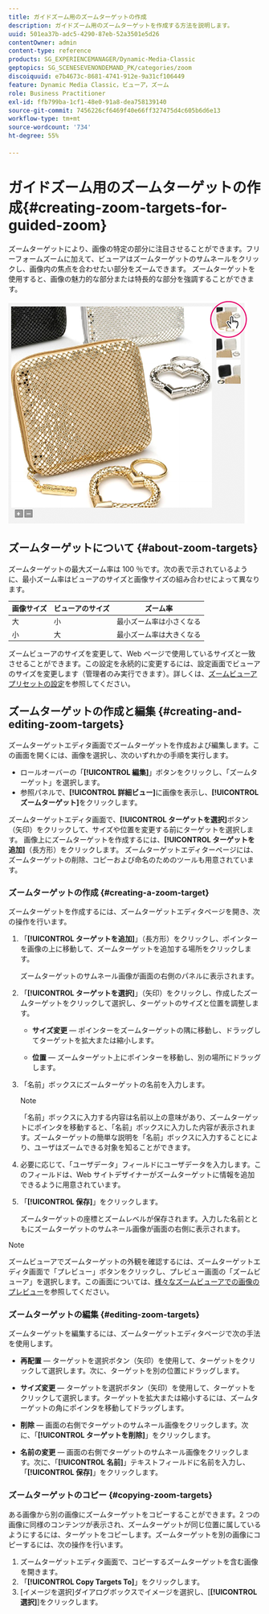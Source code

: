 ```yaml
---
title: ガイドズーム用のズームターゲットの作成
description: ガイドズーム用のズームターゲットを作成する方法を説明します。
uuid: 501ea37b-adc5-4290-87eb-52a3501e5d26
contentOwner: admin
content-type: reference
products: SG_EXPERIENCEMANAGER/Dynamic-Media-Classic
geptopics: SG_SCENESEVENONDEMAND_PK/categories/zoom
discoiquuid: e7b4673c-8681-4741-912e-9a31cf106449
feature: Dynamic Media Classic，ビューア，ズーム
role: Business Practitioner
exl-id: ffb799ba-1cf1-48e0-91a8-dea758139140
source-git-commit: 7456226cf6469f40e66ff327475d4c605b6d6e13
workflow-type: tm+mt
source-wordcount: '734'
ht-degree: 55%

---
```


# ガイドズーム用のズームターゲットの作成{#creating-zoom-targets-for-guided-zoom}

ズームターゲットにより、画像の特定の部分に注目させることができます。フリーフォームズームに加えて、ビューアはズームターゲットのサムネールをクリックし、画像内の焦点を合わせたい部分をズームできます。 ズームターゲットを使用すると、画像の魅力的な部分または特長的な部分を強調することができます。

![ガイドズーム用のズームターゲットの作成](/help/assets/zo_guided_zoom.png)

## ズームターゲットについて {#about-zoom-targets}

ズームターゲットの最大ズーム率は 100 ％です。次の表で示されているように、最小ズーム率はビューアのサイズと画像サイズの組み合わせによって異なります。

| 画像サイズ | ビューアのサイズ | ズーム率 |
|--- |--- |--- |
| 大 | 小 | 最小ズーム率は小さくなる |
| 小 | 大 | 最小ズーム率は大きくなる |

ズームビューアのサイズを変更して、Web ページで使用しているサイズと一致させることができます。この設定を永続的に変更するには、設定画面でビューアのサイズを変更します（管理者のみ実行できます）。詳しくは、[ズームビューアプリセットの設定](setting-zoom-viewer-presets.md#setting_up_zoom_viewer_presets)を参照してください。

## ズームターゲットの作成と編集 {#creating-and-editing-zoom-targets}

ズームターゲットエディタ画面でズームターゲットを作成および編集します。この画面を開くには、画像を選択し、次のいずれかの手順を実行します。

* ロールオーバーの「**[!UICONTROL 編集]**」ボタンをクリックし、「ズームターゲット」を選択します。
* 参照パネルで、**[!UICONTROL 詳細ビュー]**&#x200B;に画像を表示し、**[!UICONTROL ズームターゲット]**&#x200B;をクリックします。

ズームターゲットエディタ画面で、**[!UICONTROL ターゲットを選択]**&#x200B;ボタン（矢印）をクリックして、サイズや位置を変更する前にターゲットを選択します。 画像上にズームターゲットを作成するには、**[!UICONTROL ターゲットを追加]**（長方形）をクリックします。 ズームターゲットエディターページには、ズームターゲットの削除、コピーおよび命名のためのツールも用意されています。

### ズームターゲットの作成 {#creating-a-zoom-target}

ズームターゲットを作成するには、ズームターゲットエディタページを開き、次の操作を行います。

1. 「**[!UICONTROL ターゲットを追加]**」（長方形）をクリックし、ポインターを画像の上に移動して、ズームターゲットを追加する場所をクリックします。

   ズームターゲットのサムネール画像が画面の右側のパネルに表示されます。

1. 「**[!UICONTROL ターゲットを選択]**」（矢印）をクリックし、作成したズームターゲットをクリックして選択し、ターゲットのサイズと位置を調整します。

   * **サイズ変更**  — ポインターをズームターゲットの隅に移動し、ドラッグしてターゲットを拡大または縮小します。

   * **位置**  — ズームターゲット上にポインターを移動し、別の場所にドラッグします。

1. 「名前」ボックスにズームターゲットの名前を入力します。

   >[!NOTE]
   >
   >「名前」ボックスに入力する内容は名前以上の意味があり、ズームターゲットにポインタを移動すると、「名前」ボックスに入力した内容が表示されます。ズームターゲットの簡単な説明を「名前」ボックスに入力することにより、ユーザはズームできる対象を知ることができます。

1. 必要に応じて、「ユーザデータ」フィールドにユーザデータを入力します。このフィールドは、Web サイトデザイナーがズームターゲットに情報を追加できるように用意されています。
1. 「**[!UICONTROL 保存]**」をクリックします。

   ズームターゲットの座標とズームレベルが保存されます。入力した名前とともにズームターゲットのサムネール画像が画面の右側に表示されます。

>[!NOTE]
>
>ズームビューアでズームターゲットの外観を確認するには、ズームターゲットエディタ画面で「プレビュー」ボタンをクリックし、プレビュー画面の「ズームビューア」を選択します。この画面については、[様々なズームビューアでの画像のプレビュー](previewing-image-assets-different-zoom.md#previewing_image_assets_with_different_zoom_viewers)を参照してください。

### ズームターゲットの編集 {#editing-zoom-targets}

ズームターゲットを編集するには、ズームターゲットエディタページで次の手法を使用します。

* **再配置**  — ターゲットを選択ボタン（矢印）を使用して、ターゲットをクリックして選択します。次に、ターゲットを別の位置にドラッグします。

* **サイズ変更**  — ターゲットを選択ボタン（矢印）を使用して、ターゲットをクリックして選択します。ターゲットを拡大または縮小するには、ズームターゲットの角にポインタを移動してドラッグします。

* **削除**  — 画面の右側でターゲットのサムネール画像をクリックします。次に、「**[!UICONTROL ターゲットを削除]**」をクリックします。

* **名前の変更**  — 画面の右側でターゲットのサムネール画像をクリックします。次に、「**[!UICONTROL 名前]**」テキストフィールドに名前を入力し、「**[!UICONTROL 保存]**」をクリックします。

### ズームターゲットのコピー {#copying-zoom-targets}

ある画像から別の画像にズームターゲットをコピーすることができます。2 つの画像に同様のコンテンツが表示され、ズームターゲットが同じ位置に属しているようにするには、ターゲットをコピーします。ズームターゲットを別の画像にコピーするには、次の操作を行います。

1. ズームターゲットエディタ画面で、コピーするズームターゲットを含む画像を開きます。
1. 「**[!UICONTROL Copy Targets To]**」をクリックします。
1. [イメージを選択]ダイアログボックスでイメージを選択し、[**[!UICONTROL 選択]**]をクリックします。
